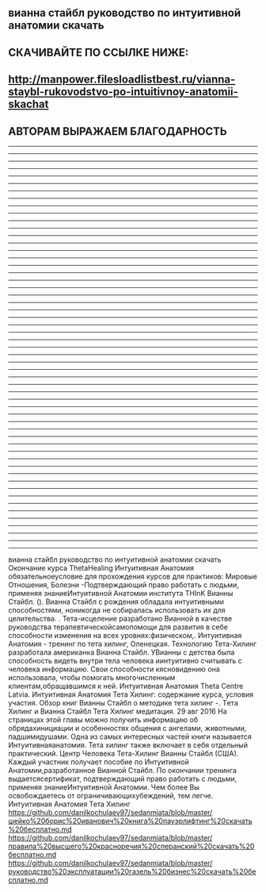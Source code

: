 вианна стайбл руководство по интуитивной анатомии скачать
--------------------------------------------------
СКАЧИВАЙТЕ ПО ССЫЛКЕ НИЖЕ:
--------------------------------------------------
http://manpower.filesloadlistbest.ru/vianna-staybl-rukovodstvo-po-intuitivnoy-anatomii-skachat
--------------------------------------------------
АВТОРАМ ВЫРАЖАЕМ БЛАГОДАРНОСТЬ
--------------------------------------------------
--------------------------------------------------
--------------------------------------------------
--------------------------------------------------
--------------------------------------------------
--------------------------------------------------
--------------------------------------------------
--------------------------------------------------
--------------------------------------------------
--------------------------------------------------
--------------------------------------------------
--------------------------------------------------
--------------------------------------------------
--------------------------------------------------
--------------------------------------------------
--------------------------------------------------
--------------------------------------------------
--------------------------------------------------
--------------------------------------------------
--------------------------------------------------
--------------------------------------------------
--------------------------------------------------
--------------------------------------------------
--------------------------------------------------
--------------------------------------------------
--------------------------------------------------
--------------------------------------------------
--------------------------------------------------
--------------------------------------------------
--------------------------------------------------
--------------------------------------------------
--------------------------------------------------
--------------------------------------------------
--------------------------------------------------
--------------------------------------------------
--------------------------------------------------
--------------------------------------------------
--------------------------------------------------
--------------------------------------------------
--------------------------------------------------
--------------------------------------------------
--------------------------------------------------
--------------------------------------------------
--------------------------------------------------
--------------------------------------------------
--------------------------------------------------
--------------------------------------------------
--------------------------------------------------
--------------------------------------------------
--------------------------------------------------
--------------------------------------------------
--------------------------------------------------
--------------------------------------------------
--------------------------------------------------
--------------------------------------------------
--------------------------------------------------
вианна стайбл руководство по интуитивной анатомии скачать Окончание курса ThetaHealing Интуитивная Анатомия  обязательноеусловие для прохождения курсов для практиков: Мировые Отношения, Болезни  -Подтверждающий право работать с людьми, применяя знаниеИнтуитивной Анатомии института THInK Вианны Стайбл. (). Вианна Стайбл с рождения обладала интуитивными способностями, ноникогда не собиралась использовать их для целительства. . Тета-исцеление  разработано Вианной в качестве руководства терапевтическойсамопомощи для развития в себе способности изменения на всех уровнях:физическом,. Интуитивная Анатомия - тренинг по тета хилинг, Оленецкая. Технологию Тета-Хилинг разработала американка Вианна Стайбл. УВианны с детства была способность видеть внутри тела человека иинтуитивно считывать с человека информацию. Свои способности кясновидению она использовала, чтобы помогать многочисленным клиентам,обращавшимся к ней. Интуитивная Анатомия  Theta Centre Latvia. Интуитивная Анатомия Тета Хилинг: содержание курса, условия участия. Обзор книг Вианны Стайбл о методике тета хилинг -. Tета Хилинг и Вианна Стайбл  Тета Хилинг медитация. 29 авг 2016  На страницах этой главы можно получить информацию об обрядахинициации и особенностях общения с ангелами, животными, падшимидушами. Одна из самых интересных частей книги называется Интуитивнаяанатомия. Тета хилинг также включает в себя отдельный практический. Центр Человека  Тета-Хилинг Вианны Стайбл (США). Каждый участник получает пособие по Интуитивной Анатомии,разработанное Вианной Стайбл. По окончании тренинга выдаетсясертификат, подтверждающий право работать с людьми, применяя знаниеИнтуитивной Анатомии. Чем более Вы освобождаетесь от ограничивающихубеждений, тем легче. Интуитивная Анатомия Тета Хилинг
https://github.com/danilkochulaev97/sedanmiata/blob/master/шейко%20борис%20иванович%20книга%20пауэрлифтинг%20скачать%20бесплатно.md
https://github.com/danilkochulaev97/sedanmiata/blob/master/правила%20высшего%20красноречия%20сперанский%20скачать%20бесплатно.md
https://github.com/danilkochulaev97/sedanmiata/blob/master/руководство%20эксплуатации%20газель%20бизнес%20скачать%20бесплатно.md